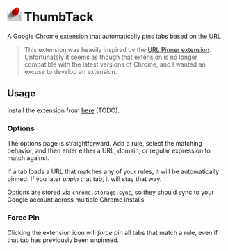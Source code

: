 # ![ThumbTack Icon](https://github.com/rossipedia/thumb-tack/raw/master/src/icon-32.png) ThumbTack

A Google Chrome extension that automatically pins tabs based on the URL

> This extension was heavily inspired by the [URL Pinner extension][1].
> Unfortunately it seems as though that extension is no longer compatible with
> the latest versions of Chrome, and I wanted an excuse to develop an extension.

## Usage

Install the extension from [here][2] (TODO).

### Options

The options page is straightforward. Add a rule, select the matching behavior,
and then enter either a URL, domain, or regular expression to match against.

If a tab loads a URL that matches any of your rules, it will be automatically
pinned. If you later _unpin_ that tab, it will stay that way.

Options are stored via `chrome.storage.sync`, so they should sync to your Google
account across multiple Chrome installs.

### Force Pin

Clicking the extension icon will _force_ pin all tabs that match a rule,
even if that tab has previously been unpinned.


[1]: https://chrome.google.com/webstore/detail/url-pinner/lchefjdnocignejmkklgakfmnjhiimjh?utm_source=chrome-ntp-icon
[2]: https://chrome.google.com/webstore/detail/plkdbophokgibnhgphiamdpgamdcpcfc
